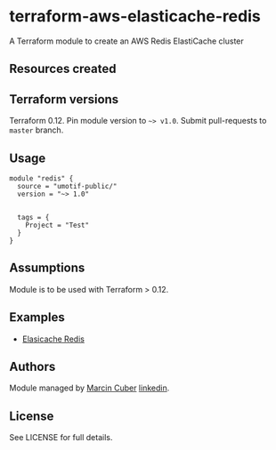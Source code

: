 # terraform-aws-elasticache-redis

A Terraform module to create an AWS Redis ElastiCache cluster

## Resources created


## Terraform versions

Terraform 0.12. Pin module version to `~> v1.0`. Submit pull-requests to `master` branch.

## Usage

```hcl
module "redis" {
  source = "umotif-public/"
  version = "~> 1.0"


  tags = {
    Project = "Test"
  }
}
```

## Assumptions

Module is to be used with Terraform > 0.12.

## Examples

* [Elasicache Redis](https://github.com/umotif-public/terraform-aws-elasticache-redis/tree/master/examples/core)

## Authors

Module managed by [Marcin Cuber](https://github.com/marcincuber) [linkedin](https://www.linkedin.com/in/marcincuber/).

## License

See LICENSE for full details.